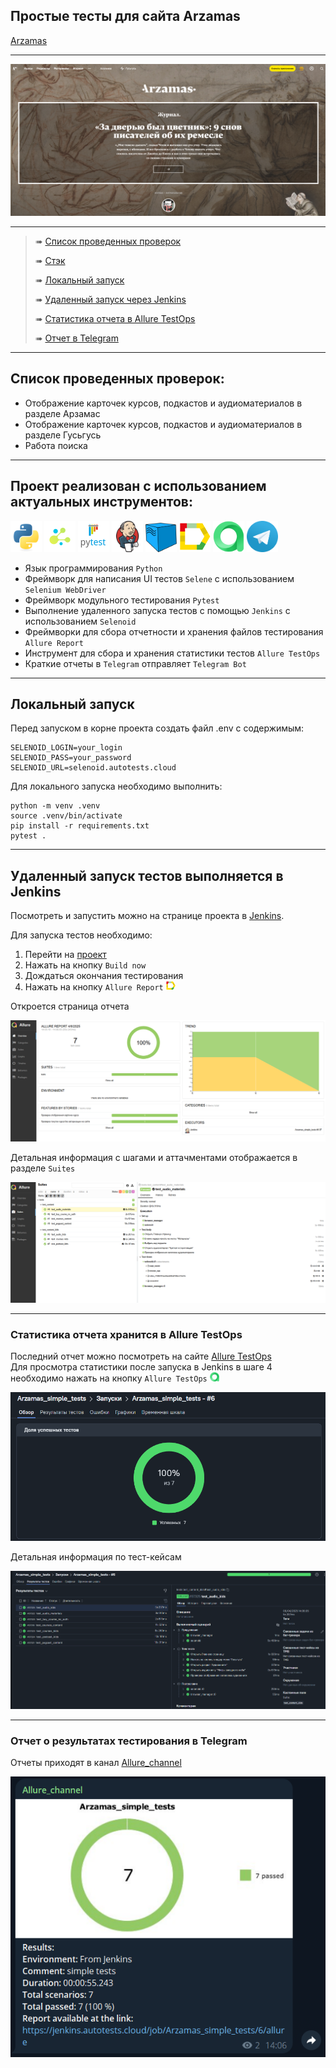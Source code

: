 ## Простые тесты для сайта Arzamas

[Arzamas](https://arzamas.academy/)

---
<img src="media/images/Arzamas.png">

---

> ➠ [Список проведенных проверок](#Список-проведенных-проверок)
> 
> ➠ [Стэк](#Проект-реализован-с-использованием-актуальных-инструментов)
>
> ➠ [Локальный запуск](#Локальный-запуск)
>
> ➠ [Удаленный запуск через Jenkins](#Удаленный-запуск-тестов-выполняется-в-Jenkins)
> 
> ➠ [Статистика отчета в Allure TestOps](#Статистика-отчета-хранится-в-Allure-TestOps)
> 
> ➠ [Отчет в Telegram](#Отчет-о-результатах-тестирования-в-Telegram)
---


## Список проведенных проверок:
- Отображение карточек курсов, подкастов и аудиоматериалов в разделе Арзамас
- Отображение карточек курсов, подкастов и аудиоматериалов в разделе Гусьгусь
- Работа поиска

---

## Проект реализован с использованием актуальных инструментов:  
 <img src="media/icons/python.svg" width="50">  <img src="media/icons/selene.png" width="50"> <img src="media/icons/pytest.png" width="50"> <img src="media/icons/jenkins.png" width="50"> <img src="media/icons/selenoid.png" width="50"> <img src="media/icons/allure_report.png" width="50"> <img src="media/icons/allure_testops.png" width="50"> <img src="media/icons/tg.png" width="50">  

- Язык программирования `Python`
- Фреймворк для написания UI тестов `Selene` с использованием `Selenium WebDriver`
- Фреймворк модульного тестирования `Pytest`
- Выполнение удаленного запуска тестов с помощью `Jenkins` с использованием `Selenoid`
- Фреймворки для сбора отчетности и хранения файлов тестирования `Allure Report`
- Инструмент для сбора и хранения статистики тестов `Allure TestOps`
- Краткие отчеты в `Telegram` отправляет `Telegram Bot`

---

## Локальный запуск
Перед запуском в корне проекта создать файл .env с содержимым:
```
SELENOID_LOGIN=your_login
SELENOID_PASS=your_password
SELENOID_URL=selenoid.autotests.cloud
```

Для локального запуска необходимо выполнить:
```
python -m venv .venv
source .venv/bin/activate
pip install -r requirements.txt
pytest .
```

---
## Удаленный запуск тестов выполняется в Jenkins
Посмотреть и запустить можно на странице проекта в [Jenkins](https://jenkins.autotests.cloud/job/Arzamas_simple_tests/).

Для запуска тестов необходимо:
1. Перейти на [проект](https://jenkins.autotests.cloud/job/Arzamas_simple_tests/)
2. Нажать на кнопку `Build now`
3. Дождаться окончания тестирования
4. Нажать на кнопку `Allure Report` <img src="media/icons/allure_report.png" width="15">

Откроется страница отчета

<img src="media/images/allure1.png">

Детальная информация с шагами и аттачментами отображается в разделе `Suites`

<img src="media/images/allure2.png">

---
### Статистика отчета хранится в Allure TestOps
Последний отчет можно посмотреть на сайте [Allure TestOps](https://allure.autotests.cloud/launch/45643/?treeId=0)  
Для просмотра статистики после запуска в Jenkins в шаге 4 необходимо нажать на кнопку `Allure TestOps` <img src="media/icons/allure_testops.png" width="15">

<img src="media/images/testops1.png">

Детальная информация по тест-кейсам

<img src="media/images/testops2.png">


---
### Отчет о результатах тестирования в Telegram
Отчеты приходят в канал [Allure_channel](https://t.me/Allure_channel_autotests)

<img src="media/images/tg.png">








